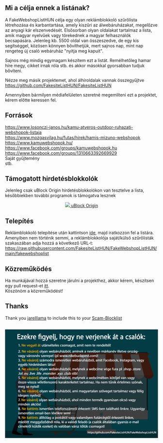 
## Mi a célja ennek a listának?
A FakeWebshopListHUN célja egy olyan reklámblokkoló szűrőlista létrehozása és karbantartása, amely kiszűri az álwebáruházakat, megelőzve az anyagi kár elszenvedését. Elsősorban olyan oldalakat tartalmaz a lista, amik magyar nyelvűek vagy törekednek a magyar felhasználók becsapására. Jelenleg kb. 5500 oldal van összeszedve, de egy kis segítséggel, közösen könnyen bővíthetjük, mert sajnos nap, mint nap rengeteg új csaló webáruház "nyitja meg kapuit".

Sajnos még mindig egymagam készítem ezt a listát. Remélhetőleg hamar híre megy, cikket írnak róla stb. és akkor másokkal gyorsabban tudjuk bővíteni.

Nézze meg másik projektemet, ahol álhíroldalak vannak összegyűjtve
https://github.com/FakesiteListHUN/FakesiteListHUN

Amennyiben bármilyen médiafelületen szeretné megemlíteni ezt a projektet, kérem előtte keressen fel.

## Források
https://www.losonczi-janos.hu/kamu-atveros-outdoor-ruhazati-webshopok-listaja <br>
https://www.mozgasvilag.hu/futas/hirek/hamis-mizuno-webshopok <br>
https://www.kamuwebshopok.hu/ <br>
https://www.facebook.com/groups/kamuwebshopok.hu <br>
https://www.facebook.com/groups/1310663392669929 <br>
Saját gyűjtemény <br>
stb.

## Támogatott hirdetésblokkolók
Jelenleg csak uBlock Origin hirdetésblokkolókon van tesztelve a lista, későbbiekben további programok is támogatva lesznek
<p align="center">
    <a href="https://github.com/gorhill/uBlock#ublock-origin-ubo"><img src="https://upload.wikimedia.org/wikipedia/commons/0/05/UBlock_Origin.svg" width="14px"> uBlock Origin</a>
</p>

## Telepítés
Reklámblokkoló telepítése után kattintson [ide](https://subscribe.adblockplus.org/?location=https://raw.githubusercontent.com/FakesiteListHUN/FakeWebshopListHUN/main/fakewebshoplist&title=FakeWebshopListHUN), majd iratkozzon fel a listára. <br>
Amenyiben nem történik semmi, a reklámblokkolója saját/külső szűrőlisták szakaszában adja hozzá a következő URL-t:
https://raw.githubusercontent.com/FakesiteListHUN/FakeWebshopListHUN/main/fakewebshoplist

## Közreműködés
Ha munkájával hozzá szeretne járulni a projekthez, akkor kérem, készítsen egy pull request-et [itt](https://github.com/FakesiteListHUN/FakeWebshopListHUN/pulls).
<br>Köszönöm a közreműködést!

## Thanks
Thank you [jarelllama](https://github.com/jarelllama/) to include this to your [Scam-Blocklist](https://github.com/jarelllama/Scam-Blocklist)

##
<p align="center">
<img src="https://github.com/FakesiteListHUN/FakeWebshopListHUN/blob/main/webshop.jpg?raw=true" alt="webshop szabályok" width="800"/>
</p>


